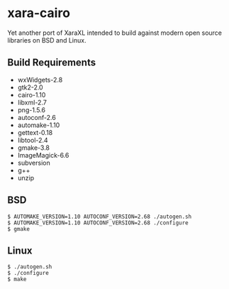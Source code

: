xara-cairo
==========

Yet another port of XaraXL intended to build against modern open source libraries on BSD and Linux.

Build Requirements
------------------

* wxWidgets-2.8
* gtk2-2.0
* cairo-1.10
* libxml-2.7
* png-1.5.6
* autoconf-2.6
* automake-1.10
* gettext-0.18
* libtool-2.4
* gmake-3.8
* ImageMagick-6.6
* subversion
* g++
* unzip

BSD
---

    $ AUTOMAKE_VERSION=1.10 AUTOCONF_VERSION=2.68 ./autogen.sh 
    $ AUTOMAKE_VERSION=1.10 AUTOCONF_VERSION=2.68 ./configure
    $ gmake

Linux
-----

    $ ./autogen.sh 
    $ ./configure
    $ make

[libpng-1.5]: http://www.libpng.org/pub/png/libpng-manual.txt
[malloc]: http://stackoverflow.com/questions/3886539/how-to-find-how-much-space-is-allocated-by-a-call-to-malloc
[pngexample]: http://svn.ghostscript.com/ghostscript/tags/libpng-1.2.8/example.c
[malloc_usable_size]: http://readlist.com/lists/netbsd.org/current-users/3/17022.html
